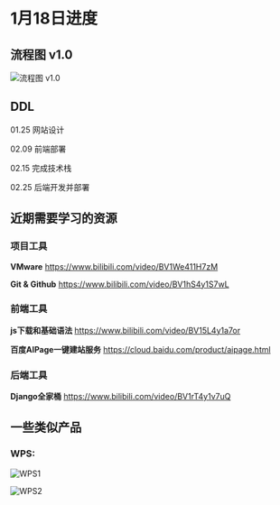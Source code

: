 # 1月18日进度

## 流程图 v1.0

![流程图 v1.0](https://github.com/Huafucius/Chick_Plan/assets/146501764/06d4a2d7-2663-44a6-8f3e-2a03d0a3b3f6")

## DDL

01.25 网站设计

02.09 前端部署

02.15 完成技术栈

02.25 后端开发并部署

## 近期需要学习的资源

### 项目工具

**VMware** <https://www.bilibili.com/video/BV1We411H7zM>

**Git & Github** <https://www.bilibili.com/video/BV1hS4y1S7wL>

### 前端工具

**js下载和基础语法** <https://www.bilibili.com/video/BV15L4y1a7or>

**百度AIPage一键建站服务** <https://cloud.baidu.com/product/aipage.html>

### 后端工具

**Django全家桶** <https://www.bilibili.com/video/BV1rT4y1v7uQ>

## 一些类似产品

### WPS:

![WPS1](https://github.com/Huafucius/Chick_Plan/assets/146501764/3b8a8688-feef-48d9-a0bf-ba8ea9ee9e83)

![WPS2](https://github.com/Huafucius/Chick_Plan/assets/146501764/dc5ee63b-7a11-40bc-bab6-b3cdcf38ca50)
